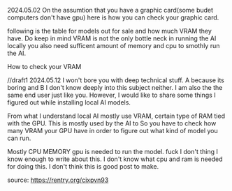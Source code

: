2024.05.02
On the assumtion that you have a graphic card(some budet computers don't have gpu) here is how you can check your graphic card. 

following is the table for models out for sale and how much VRAM they have. Do keep in mind VRAM is not the only bottle neck in running the AI locally you also need sufficent amount of memory and cpu to smothly run the AI. 

How to check your VRAM 

//draft1
2024.05.12
I won't bore you with deep technical stuff. A because its boring and B I don't know deeply into this subject neither. I am also the the same end user just like you. However, I would like to share some things I figured out while installing local AI models. 

From what I understand local AI mostly use VRAM, certain type of RAM tied with the GPU. This is mostly used by the AI to 
So you have to check how many VRAM your GPU have in order to figure out what kind of model you can run. 

Mostly CPU MEMORY gpu is needed to run the model. fuck I don't thing I know enough to write about this. I don't know what cpu and ram is needed for doing this. I don't think this is good post to make. 










source: https://rentry.org/cixpvn93